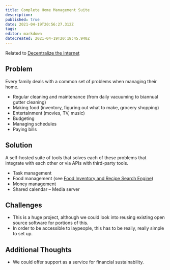 ```yaml
---
title: Complete Home Management Suite
description: 
published: true
date: 2021-04-19T20:56:27.312Z
tags: 
editor: markdown
dateCreated: 2021-04-19T20:18:45.940Z
---
```


Related to [Decentralize the Internet](decentralize-internet)

## Problem
Every family deals with a common set of problems when managing their home.
- Regular cleaning and maintenance (from daily vacuuming to biannual gutter cleaning)
- Making food (inventory, figuring out what to make, grocery shopping)
- Entertainment (movies, TV, music)
- Budgeting
- Managing schedules
- Paying bills

## Solution
A self-hosted suite of tools that solves each of these problems that integrate with each other or via APIs with third-party tools.
- Task management
- Food management (see [Food Inventory and Recipe Search Engine](recipe-search))
- Money management
- Shared calendar
– Media server

## Challenges
- This is a huge project, although we could look into reusing existing open source software for portions of this.
- In order to be accessible to laypeople, this has to be really, really simple to set up.

## Additional Thoughts
- We could offer support as a service for financial sustainability.
